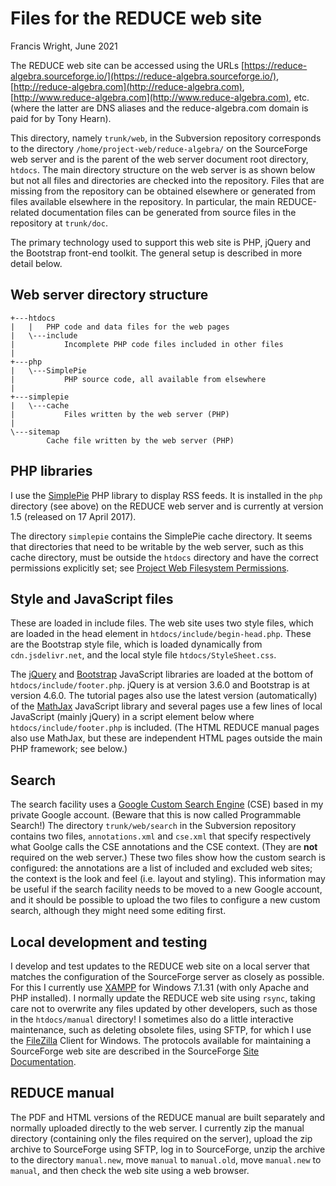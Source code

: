 Files for the REDUCE web site
=============================

Francis Wright, June 2021

The REDUCE web site can be accessed using the URLs [https://reduce-algebra.sourceforge.io/](https://reduce-algebra.sourceforge.io/), [http://reduce-algebra.com](http://reduce-algebra.com), [http://www.reduce-algebra.com](http://www.reduce-algebra.com), etc. (where the latter are DNS aliases and the reduce-algebra.com domain is paid for by Tony Hearn).

This directory, namely `trunk/web`, in the Subversion repository corresponds to the directory `/home/project-web/reduce-algebra/` on the SourceForge web server and is the parent of the web server document root directory, `htdocs`.  The main directory structure on the web server is as shown below but not all files and directories are checked into the repository.  Files that are missing from the repository can be obtained elsewhere or generated from files available elsewhere in the repository.  In particular, the main REDUCE-related documentation files can be generated from source files in the repository at `trunk/doc`.

The primary technology used to support this web site is PHP, jQuery and the Bootstrap front-end toolkit.  The general setup is described in more detail below.

Web server directory structure
------------------------------

	+---htdocs
	|   |   PHP code and data files for the web pages
    |   \---include
    |           Incomplete PHP code files included in other files
	|
	+---php
	|   \---SimplePie
	|           PHP source code, all available from elsewhere
	|
	+---simplepie
	|   \---cache
	|           Files written by the web server (PHP)
	|
	\---sitemap
	        Cache file written by the web server (PHP)

PHP libraries
-------------

I use the [SimplePie](http://simplepie.org/) PHP library to display RSS feeds.  It is installed in the `php` directory (see above) on the REDUCE web server and is currently at version 1.5 (released on 17 April 2017).

The directory `simplepie` contains the SimplePie cache directory.  It seems that directories that need to be writable by the web server, such as this cache directory, must be outside the `htdocs` directory and have the correct permissions explicitly set; see [Project Web Filesystem Permissions](https://sourceforge.net/p/forge/documentation/Project%20Web%20Filesystem%20Permissions/).

Style and JavaScript files
--------------------------

These are loaded in include files.  The web site uses two style files, which are loaded in the head element in `htdocs/include/begin-head.php`.  These are the Bootstrap style file, which is loaded dynamically from `cdn.jsdelivr.net`, and the local style file `htdocs/StyleSheet.css`.

The [jQuery](https://jquery.com/) and [Bootstrap](https://getbootstrap.com/) JavaScript libraries are loaded at the bottom of `htdocs/include/footer.php`.  jQuery is at version 3.6.0 and Bootstrap is at version 4.6.0.  The tutorial pages also use the latest version (automatically) of the [MathJax](https://www.mathjax.org/) JavaScript library and several pages use a few lines of local JavaScript (mainly jQuery) in a script element below where `htdocs/include/footer.php` is included.  (The HTML REDUCE manual pages also use MathJax, but these are independent HTML pages outside the main PHP framework; see below.)

Search
------

The search facility uses a [Google Custom Search Engine](https://cse.google.com/cse/) (CSE) based in my private Google account.  (Beware that this is now called Programmable Search!)  The directory `trunk/web/search` in the Subversion repository contains two files, `annotations.xml` and `cse.xml` that specify respectively what Goolge calls the CSE annotations and the CSE context.  (They are **not** required on the web server.)  These two files show how the custom search is configured: the annotations are a list of included and excluded web sites; the context is the look and feel (i.e. layout and styling).  This information may be useful if the search facility needs to be moved to a new Google account, and it should be possible to upload the two files to configure a new custom search, although they might need some editing first.

Local development and testing
-----------------------------

I develop and test updates to the REDUCE web site on a local server that matches the configuration of the SourceForge server as closely as possible.  For this I currently use [XAMPP](https://www.apachefriends.org/index.html) for Windows 7.1.31 (with only Apache and PHP installed).  I normally update the REDUCE web site using `rsync`, taking care not to overwrite any files updated by other developers, such as those in the `htdocs/manual` directory!  I sometimes also do a little interactive maintenance, such as deleting obsolete files, using SFTP, for which I use the [FileZilla](https://filezilla-project.org/) Client for Windows.  The protocols available for maintaining a SourceForge web site are described in the SourceForge [Site Documentation](https://sourceforge.net/p/forge/documentation/Project%20Web%20Services/).

REDUCE manual
-------------

The PDF and HTML versions of the REDUCE manual are built separately and normally uploaded directly to the web server.  I currently zip the manual directory (containing only the files required on the server), upload the zip archive to SourceForge using SFTP, log in to SourceForge, unzip the archive to the directory `manual.new`, move `manual` to `manual.old`, move `manual.new` to `manual`, and then check the web site using a web browser.

